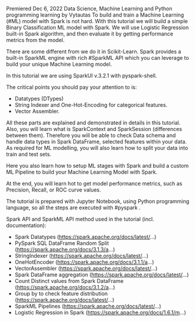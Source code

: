 Premiered Dec 6, 2022  Data Science, Machine Learning and Python programming learning by Vytautas
To build and train a Machine Learning (#ML) model with Spark is not hard. With this tutorial we will build a simple Binary Classification ML model with Spark. We will use Logistic Regression built-in Spark algorithm, and then evaluate it by getting performance metrics from the model.

There are some different from we do it in Scikit-Learn. Spark provides a built-in SparkML engine with rich #SparkML API which you can leverage to build your unique Machine Learning model.

In this tutorial we are using SparkUI v.3.2.1 with pyspark-shell.

The critical points you should pay your attention to is:
- Datatypes (DTypes)
- String Indexer and One-Hot-Encoding for categorical features.
- Vector Assembler.

All these parts are explained and demonstrated in details in this tutorial. Also, you will learn what is SparkContext and SparkSession (differences between them). Therefore you will be able to check Data schema and handle data types in Spark DataFrame, selected features within your data. As required for ML modelling, you will also learn how to split your data into train and test sets. 

Here you also learn how to setup ML stages with Spark and build a custom ML Pipeline to build your Machine Learning Model with Spark.

At the end, you will learn hot to get model performance metrics, such as Precision, Recall, or ROC curve values.

The tutorial is prepared with Jupyter Notebook, using Python programming language, so all the steps are executed with #pyspark .

Spark API  and SparkML API method used in the tutorial (incl. documentation):
- Spark Datatypes (https://spark.apache.org/docs/latest/...)
- PySpark SQL DataFrame Random Split (https://spark.apache.org/docs/3.1.3/a...)
- StringIndexer (https://spark.apache.org/docs/latest/...)
- OneHotEncoder (https://spark.apache.org/docs/3.1.1/a...)
- VectorAssembler (https://spark.apache.org/docs/latest/...)
- Spark DataFrame aggregation (https://spark.apache.org/docs/latest/...)
- Count Distinct values from Spark DataFrame (https://spark.apache.org/docs/3.1.2/a...)
- Group by to check feature distribution (https://spark.apache.org/docs/latest/...)
- SparkML Pipelines (https://spark.apache.org/docs/latest/...)
- Logistic Regression in Spark (https://spark.apache.org/docs/1.6.1/m...)
